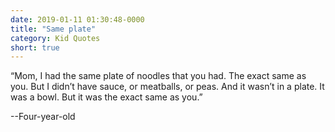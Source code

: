 ```yaml
---
date: 2019-01-11 01:30:48-0000
title: "Same plate"
category: Kid Quotes
short: true
---
```


“Mom, I had the same plate of noodles that you had. The exact same as you. But I didn’t have sauce, or meatballs, or peas. And it wasn’t in a plate. It was a bowl. But it was the exact same as you.”

--Four-year-old
